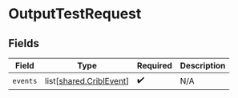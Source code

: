 # OutputTestRequest


## Fields

| Field                                                            | Type                                                             | Required                                                         | Description                                                      |
| ---------------------------------------------------------------- | ---------------------------------------------------------------- | ---------------------------------------------------------------- | ---------------------------------------------------------------- |
| `events`                                                         | list[[shared.CriblEvent](undefined/models/shared/criblevent.md)] | :heavy_check_mark:                                               | N/A                                                              |